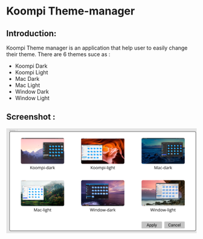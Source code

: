 # Koompi Theme-manager

## Introduction:
Koompi Theme manager is an application that help user to easily change their theme.
There are 6 themes suce as :
- Koompi Dark
- Koompi Light
- Mac Dark 
- Mac Light
- Window Dark 
- Window Light

## Screenshot :

![koompi theme](screenshots/theme.png?raw=true "home")